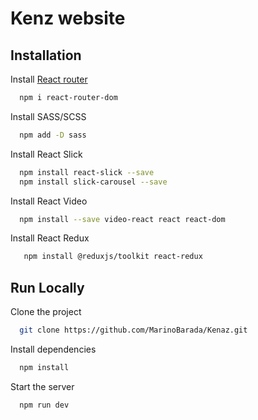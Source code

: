 # Kenz website

## Installation

Install [React router](https://reactrouter.com/en/main/start/tutorial)

```bash
  npm i react-router-dom
```

Install SASS/SCSS

```bash
  npm add -D sass
```

Install React Slick

```bash
  npm install react-slick --save
  npm install slick-carousel --save
```

Install React Video

```bash
  npm install --save video-react react react-dom
```

Install React Redux

```bash
   npm install @reduxjs/toolkit react-redux
```

## Run Locally

Clone the project

```bash
  git clone https://github.com/MarinoBarada/Kenaz.git
```

Install dependencies

```bash
  npm install
```

Start the server

```bash
  npm run dev
```
